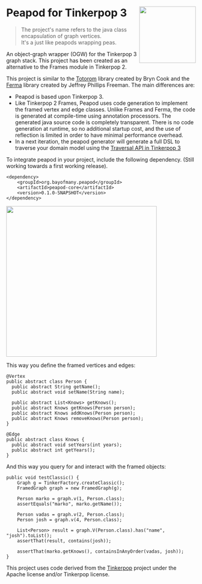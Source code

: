 # Peapod for Tinkerpop 3 <a href="https://bayofmany.ci.cloudbees.com/"><img src="https://www.cloudbees.com/sites/default/files/styles/large/public/Button-Built-on-CB-1.png" width="150" align="right"></a>

> The project's name refers to the java class encapsulation of graph vertices. <br />
> It's a just like peapods wrapping peas.

An object-graph wrapper (OGW) for the Tinkerpop 3 graph stack. This project has been created as an alternative to the Frames module in Tinkerpop 2.


This project is similar to the [Totorom](https://github.com/BrynCooke/totorom) library created by Bryn Cook and the [Ferma](https://github.com/Syncleus/Ferma) library created by Jeffrey Phillips Freeman. The main differences are:
* Peapod is based upon Tinkerpop 3.
* Like Tinkerpop 2 Frames, Peapod uses code generation to implement the framed vertex and edge classes. Unlike Frames and Ferma, the code is generated at compile-time using annotation processors. The generated java source code is completely transparent. There is no code generation at runtime, so no additional startup cost, and the use of reflection is limited in order to have minimal performance overhead.
* In a next iteration, the peapod generator will generate a full DSL to traverse your domain model using the [Traversal API in Tinkerpop 3](http://www.tinkerpop.com/docs/3.0.0.M7/#_domain_specific_languages)

To integrate peapod in your project, include the following dependency. (Still working towards a first working release).

    <dependency>
        <groupId>org.bayofmany.peapod</groupId>
        <artifactId>peapod-core</artifactId>
        <version>0.1.0-SNAPSHOT</version>
    </dependency>

<img src="http://www.tinkerpop.com/docs/3.0.0.M7/images/tinkerpop-classic.png" width="400" >

This way you define the framed vertices and edges:

    @Vertex
    public abstract class Person {
      public abstract String getName();
      public abstract void setName(String name);

      public abstract List<Knows> getKnows();
      public abstract Knows getKnows(Person person);
      public abstract Knows addKnows(Person person);
      public abstract Knows removeKnows(Person person);
    }
    
    @Edge
    public abstract class Knows {
      public abstract void setYears(int years);
      public abstract int getYears();
    }

    
And this way you query for and interact with the framed objects:
    
    public void testClassic() {
        Graph g = TinkerFactory.createClassic();
        FramedGraph graph = new FramedGraph(g);

        Person marko = graph.v(1, Person.class);
        assertEquals("marko", marko.getName());

        Person vadas = graph.v(2, Person.class);
        Person josh = graph.v(4, Person.class);

        List<Person> result = graph.V(Person.class).has("name", "josh").toList();
        assertThat(result, contains(josh));

        assertThat(marko.getKnows(), containsInAnyOrder(vadas, josh));
    }
    
This project uses code derived from the [Tinkerpop](http://www.tinkerpop.com/) project under the Apache license and/or Tinkerpop license.
